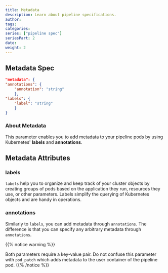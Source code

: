 ```yaml
---
title: Metadata
description: Learn about pipeline specifications.
author:
tags:
categories:
series: ["pipeline spec"]
seriesPart: 2
date:
weight: 2
---
```


## Metadata Spec

```json
"metadata": {
"annotations": {
    "annotation": "string"
    },
"labels": {
    "label": "string"
    }
}
```

### About Metadata

This parameter enables you to add metadata to your pipeline pods by using Kubernetes' **labels** and **annotations**. 

## Metadata Attributes

### labels
`labels` help you to organize and keep track of your cluster objects by creating groups of pods based on the application they run, resources they use, or other parameters. Labels simplify the querying of Kubernetes objects and are handy in operations.

### annotations

Similarly to `labels`, you can add metadata through `annotations`. The difference is that you can specify any arbitrary metadata through `annotations`.

{{% notice warning %}}

Both parameters require a key-value pair. Do not confuse this parameter with `pod_patch` which adds metadata to the user container of the pipeline pod.
{{% /notice %}}

